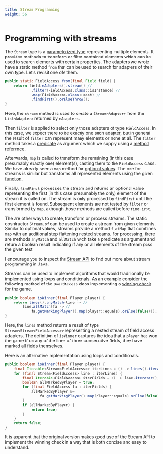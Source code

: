 ```yaml
---
title: Stream Programming
weight: 56
---
```


# Programming with streams

[parameterized type]: ../type_parameters
[functional interfaces]: ../functional_interfaces

The `Stream` type is a [parameterized type] representing multiple elements.
It provides methods to transform or filter contained elements which can be used to search elements with certain properties.
The adapters we wrote have a static method `from` that can be used to search for adapters of their own type.
Let's revisit one ofe them.

```java
public static FieldAccess from(final Field field) {
	return field.eAdapters().stream() //
			.filter(FieldAccess.class::isInstance) //
			.map(FieldAccess.class::cast) //
			.findFirst().orElseThrow();
}
```

[predicate]: ../functional_interfaces#functions-and-predicates
[method reference]: ../functional_interfaces#method-references

Here, the `stream` method is used to create a `Stream<Adapter>` from the `List<Adapter>` returned by `eAdapters`.

Then `filter` is applied to select only those adapters of type `FieldAccess`.
In this case, we expect there to be exactly one such adapter, but in general the result of `filter` can represent many elements or none at all.
The `filter` method takes a [predicate] as argument which we supply using a [method reference].

[optional values]: ../type_parameters#optional-values
[function]: ../functional_interfaces#functions-and-predicates

Afterwards, `map` is called to transform the remaining (in this case presumably exactly one) element(s), casting them to the `FieldAccess` class.
We have already seen a `map` method for [optional values].
The one for streams is similar but transforms all represented elements using the given [function].

Finally, `findFirst` processes the stream and returns an optional value representing the first (in this case presumably the only) element of the stream it is called on.
The stream is only processed by `findFirst` until the first element is found.
Subsequent elements are not tested by `filter` or transformed by `map`, although those methods are called before `findFirst`.

The are other ways to create, transform or process streams.
The static cosntructor `Stream.of` can be used to create a stream from given elements.
Similar to optional values, streams provide a method `flatMap` that combines `map` with an additional step flattening nested streams.
For processing, there are methods `anyMatch` and `allMatch` wich take a predicate as argument and return a boolean result indicating if any or all elements of the stream pass the given test.

[stream api]: https://docs.oracle.com/en/java/javase/11/docs/api/java.base/java/util/stream/package-summary.html

I encourage you to inspect the [Stream API] to find out more about stream programming in Java.

[winning check]: ../../programming_tasks/winning_check

Streams can be used to implement algorithms that would traditionally be implemented using loops and conditionals.
As an example consider the following method of the `BoardAccess` class implementing a [winning check] for the game.

```java
public boolean isWinner(final Player player) {
	return lines().anyMatch(line -> //
		line.allMatch(fa -> //
			fa.getMarkingPlayer().map(player::equals).orElse(false)));
}
```

Here, the `lines` method returns a result of type `Stream<Stream<FieldAccess>>` representing a nested stream of field access adapters.
The definition of `isWinner` captures the idea that a `player` has won the game if on any of the lines of three consecutive fields, they have marked all fields themselves.

Here is an alternative implementation using loops and conditionals.

```java
public boolean isWinner(final Player player) {
	final Iterable<Stream<FieldAccess>> iterLines = () -> lines().iterator();
	for (final Stream<FieldAccess> line : iterLines) {
		final Iterable<FieldAccess> iterFields = () -> line.iterator();
		boolean allMarkedByPlayer = true;
		for (final FieldAccess fa : iterFields) {
			allMarkedByPlayer &=
				fa.getMarkingPlayer().map(player::equals).orElse(false);
		}
		if (allMarkedByPlayer) {
			return true;
		}
	}
	return false;
}
```

It is apparent that the original version makes good use of the Stream API to implement the winning check in a way that is both concise and easy to understand.
